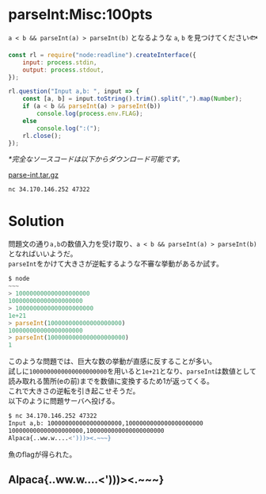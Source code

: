 # parseInt:Misc:100pts
`a < b && parseInt(a) > parseInt(b)` となるような `a`, `b` を見つけてください🐟  
```javascript
const rl = require("node:readline").createInterface({
    input: process.stdin,
    output: process.stdout,
});

rl.question("Input a,b: ", input => {
    const [a, b] = input.toString().trim().split(",").map(Number);
    if (a < b && parseInt(a) > parseInt(b))
        console.log(process.env.FLAG);
    else
        console.log(":(");
    rl.close();
});
```
_*完全なソースコードは以下からダウンロード可能です。_  

[parse-int.tar.gz](parse-int.tar.gz)  

`nc 34.170.146.252 47322`  

# Solution
問題文の通り`a,b`の数値入力を受け取り、`a < b && parseInt(a) > parseInt(b)`となればいいようだ。  
`parseInt`をかけて大きさが逆転するような不審な挙動があるか試す。  
```js
$ node
~~~
> 100000000000000000000
100000000000000000000
> 1000000000000000000000
1e+21
> parseInt(100000000000000000000)
100000000000000000000
> parseInt(1000000000000000000000)
1
```
このような問題では、巨大な数の挙動が直感に反することが多い。  
試しに`1000000000000000000000`を用いると`1e+21`となり、`parseInt`は数値として読み取れる箇所(eの前)までを数値に変換するため1が返ってくる。  
これで大きさの逆転を引き起こせそうだ。  
以下のように問題サーバへ投げる。  
```bash
$ nc 34.170.146.252 47322
Input a,b: 100000000000000000000,1000000000000000000000
100000000000000000000,1000000000000000000000
Alpaca{..ww.w....<')))><.~~~}
```
魚のflagが得られた。  

## Alpaca{..ww.w....<')))><.~~~}